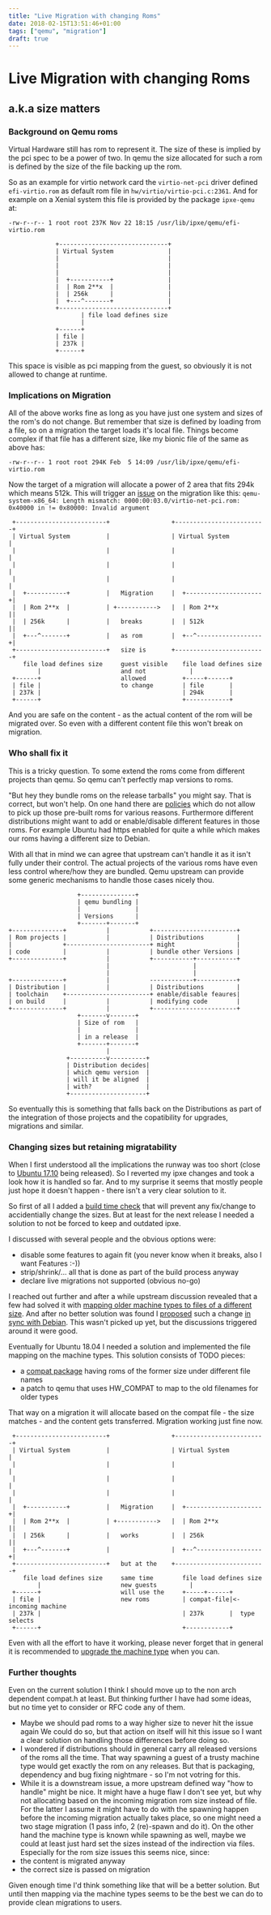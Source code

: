 ```yaml
---
title: "Live Migration with changing Roms"
date: 2018-02-15T13:51:46+01:00
tags: ["qemu", "migration"]
draft: true
---
```


# Live Migration with changing Roms #
## a.k.a size matters ##

### Background on Qemu roms ###

Virtual Hardware still has rom to represent it.
The size of these is implied by the pci spec to be a power of two.
In qemu the size allocated for such a rom is defined by the size of the file backing up the rom.

So as an example for virtio network card the `virtio-net-pci` driver defined `efi-virtio.rom` as default rom file in `hw/virtio/virtio-pci.c:2361`.
And for example on a Xenial system this file is provided by the package `ipxe-qemu` at:

```-rw-r--r-- 1 root root 237K Nov 22 18:15 /usr/lib/ipxe/qemu/efi-virtio.rom```


```lang-none
             +------------------------------+
             | Virtual System               |
             |                              |
             |                              |
             |                              |
             |  +-----------+               |
             |  | Rom 2**x  |               |
             |  | 256k      |               |
             |  +---^-------+               |
             +------------------------------+
                    | file load defines size
                    |
             +------+
             | file |
             | 237k |
             +------+
```

This space is visible as pci mapping from the guest, so obviously it is not allowed to change at runtime.

### Implications on Migration ###

All of the above works fine as long as you have just one system and sizes of the rom's do not change.
But remember that size is defined by loading from a file, so on a migration the target loads it's local file.
Things become complex if that file has a different size, like my bionic file of the same as above has:

```-rw-r--r-- 1 root root 294K Feb  5 14:09 /usr/lib/ipxe/qemu/efi-virtio.rom```

Now the target of a migration will allocate a power of 2 area that fits 294k which means 512k.
This will trigger an [issue](https://bugs.launchpad.net/ubuntu/+source/ipxe/+bug/1713490) on the migration like this:
`qemu-system-x86_64: Length mismatch: 0000:00:03.0/virtio-net-pci.rom: 0x40000 in != 0x80000: Invalid argument`

```lang-none
 +-------------------------+                 +-------------------------+
 | Virtual System          |                 | Virtual System          |
 |                         |                 |                         |
 |                         |                 |                         |
 |                         |                 |                         |
 |  +-----------+          |   Migration     |  +---------------------+|
 |  | Rom 2**x  |          | +----------->   |  | Rom 2**x            ||
 |  | 256k      |          |   breaks        |  | 512k                ||
 |  +---^-------+          |   as rom        |  +--^------------------+|
 +-------------------------+   size is       +-------------------------+
    file load defines size     guest visible    file load defines size
        |                      and not            |
 +------+                      allowed          +-----+------+
 | file |                      to change        | file       |
 | 237k |                                       | 294k       |
 +------+                                       +------------+
```

And you are safe on the content - as the actual content of the rom will be migrated over.
So even with a different content file this won't break on migration.

### Who shall fix it ###

This is a tricky question. To some extend the roms come from different projects than qemu.
So qemu can't perfectly map versions to roms.

"But hey they bundle roms on the release tarballs" you might say.
That is correct, but won't help.
On one hand there are [policies](https://www.debian.org/social_contract#guidelines) which do not allow to pick up those pre-built roms for various reasons.
Furthermore different distributions might want to add or enable/disable different features in those roms.
For example Ubuntu had https enabled for quite a while which makes our roms having a different size to Debian.

With all that in mind we can agree that upstream can't handle it as it isn't fully under their control.
The actual projects of the various roms have even less control where/how they are bundled.
Qemu upstream can provide some generic mechanisms to handle those cases nicely thou.

```lang-none
                   +---------------+
                   | qemu bundling |
                   |               |
                   | Versions      |
                   +-------+-------+
+--------------+           |           +-----------------------+
| Rom projects |           |           | Distributions         |
|              +-----------------------+ might                 |
| code         |           |           | bundle other Versions |
+--------------+           |           +-----------+-----------+
                           |                       |
                           |                       |
+--------------+           |           ------------+-----------+
| Distribution |           |           | Distributions         |
| toolchain    +-----------------------+ enable/disable feaures|
| on build     |           |           | modifying code        |
+--------------+           |           +-----------------------+
                   +-------v-------+
                   | Size of rom   |
                   |               |
                   | in a release  |
                   +-------+-------+
                           |
                +----------v----------+
                | Distribution decides|
                | which qemu version  |
                | will it be aligned  |
                | with?               |
                +---------------------+
```

So eventually this is something that falls back on the Distributions as part of the integration of those projects and the copatibility for upgrades, migrations and similar.

### Changing sizes but retaining migratability ###

When I first understood all the implications the runway was too short (close to [Ubuntu 17.10](https://wiki.ubuntu.com/ArtfulAardvark/ReleaseSchedule) being released).
So I reverted my ipxe changes and took a look how it is handled so far.
And to my surprise it seems that mostly people just hope it doesn't happen - there isn't a very clear solution to it.

So first of all I added a [build time check](https://git.launchpad.net/~paelzer/ubuntu/+source/ipxe/commit/?id=6eb7e240412930d64878fcedd23969c929ae51b1) that will prevent any fix/change to accidentially change the sizes.
But at least for the next release I needed a solution to not be forced to keep and outdated ipxe.

I discussed with several people and the obvious options were:

* disable some features to again fit (you never know when it breaks, also I want Features :-))
* strip/shrink/... all that is done as part of the build process anyway
* declare live migrations not supported (obvious no-go)

I reached out further and after a while upstream discussion revealed that a few had solved it with [mapping older machine types to files of a different size](http://lists.nongnu.org/archive/html/qemu-devel/2017-11/msg00484.html).
And after no better solution was found I [proposed](https://paste.ubuntu.com/25925120/) such a change [in sync with Debian](https://bugs.debian.org/cgi-bin/bugreport.cgi?bug=881263).
This wasn't picked up yet, but the discussions triggered around it were good.

Eventually for Ubuntu 18.04 I needed a solution and implemented the file mapping on the machine types.
This solution consists of TODO pieces:
* a [compat package](https://launchpad.net/ubuntu/+source/ipxe-qemu-256k-compat) having roms of the former size under different file names
* a patch to qemu that uses HW_COMPAT to map to the old filenames for older types

That way on a migration it will allocate based on the compat file - the size matches - and the content gets transferred.
Migration working just fine now.

```lang-none
 +-------------------------+                 +-------------------------+
 | Virtual System          |                 | Virtual System          |
 |                         |                 |                         |
 |                         |                 |                         |
 |                         |                 |                         |
 |  +-----------+          |   Migration     |  +---------------------+|
 |  | Rom 2**x  |          | +----------->   |  | Rom 2**x            ||
 |  | 256k      |          |   works         |  | 256k                ||
 |  +---^-------+          |                 |  +--^------------------+|
 +-------------------------+   but at the    +-------------------------+
    file load defines size     same time        file load defines size
        |                      new guests         |
 +------+                      will use the     +-----+------+
 | file |                      new roms         | compat-file|<-incoming machine
 | 237k |                                       | 237k       |  type selects
 +------+                                       +------------+
```

Even with all the effort to have it working, please never forget that in general it is recommended to [upgrade the machine type](https://wiki.ubuntu.com/QemuKVMMigration#Upgrade_machine_type) when you can.

### Further thoughts ###

Even on the current solution I think I should move up to the non arch dependent compat.h at least.
But thinking further I have had some ideas, but no time yet to consider or RFC code any of them.

* Maybe we should pad roms to a way higher size to never hit the issue again
  We could do so, but that action on itself will hit this issue so I want a clear solution on handling those differences before doing so.
* I wondered if distributions should in general carry all released versions of the roms all the time.
  That way spawning a guest of a trusty machine type would get exactly the rom on any releases.
  But that is packaging, dependency and bug fixing nightmare - so I'm not votring for this.
* While it is a downstream issue, a more upstream defined way "how to handle" might be nice.
  It might have a huge flaw I don't see yet, but why not allocating based on the incoming migration rom size instead of file.
  For the latter I assume it might have to do with the spawning happen before the incoming migration actually takes place, so one might need a two stage migration (1 pass info, 2 (re)-spawn and do it).
  On the other hand the machine type is known while spawning as well, maybe we could at least just hard set the sizes instead of the indirection via files.
  Especially for the rom size issues this seems nice, since:
 * the content is migrated anyway
 * the correct size is passed on migration

Given enough time I'd think something like that will be a better solution.
But until then mapping via the machine types seems to be the best we can do to provide clean migrations to users.
